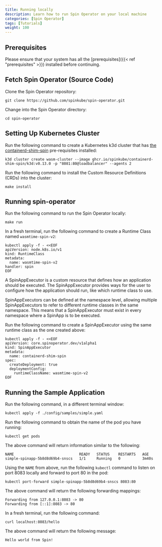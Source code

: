 ```yaml
---
title: Running locally
description: Learn how to run Spin Operator on your local machine
categories: [Spin Operator]
tags: [Tutorials]
weight: 100
---
```


## Prerequisites

Please ensure that your system has all the [prerequisites]({{< ref "prerequisites" >}}) installed
before continuing.

## Fetch Spin Operator (Source Code)

Clone the Spin Operator repository:

```console
git clone https://github.com/spinkube/spin-operator.git
```

Change into the Spin Operator directory:

```console
cd spin-operator
```

## Setting Up Kubernetes Cluster

Run the following command to create a Kubernetes k3d cluster that has [the
containerd-shim-spin](https://github.com/spinkube/containerd-shim-spin) pre-requisites installed:

```console
k3d cluster create wasm-cluster --image ghcr.io/spinkube/containerd-shim-spin/k3d:v0.13.0 -p "8081:80@loadbalancer" --agents 2
```

Run the following command to install the Custom Resource Definitions (CRDs) into the cluster:

```console
make install
```

## Running spin-operator

Run the following command to run the Spin Operator locally:

```console
make run
```

In a fresh terminal, run the following command to create a Runtime Class named `wasmtime-spin-v2`:

```console
kubectl apply -f - <<EOF
apiVersion: node.k8s.io/v1
kind: RuntimeClass
metadata:
  name: wasmtime-spin-v2
handler: spin
EOF
```

A SpinAppExecutor is a custom resource that defines how an application should be executed. The
SpinAppExecutor provides ways for the user to configure how the application should run, like which
runtime class to use.

SpinAppExecutors can be defined at the namespace level, allowing multiple SpinAppExecutors to refer
to different runtime classes in the same namespace. This means that a SpinAppExecutor must exist in
every namespace where a SpinApp is to be executed.

Run the following command to create a SpinAppExecutor using the same runtime class as the one
created above:

```console
kubectl apply -f - <<EOF
apiVersion: core.spinoperator.dev/v1alpha1
kind: SpinAppExecutor
metadata:
  name: containerd-shim-spin
spec:
  createDeployment: true
  deploymentConfig:
    runtimeClassName: wasmtime-spin-v2
EOF
```

## Running the Sample Application

Run the following command, in a different terminal window:

```console
kubectl apply -f ./config/samples/simple.yaml
```

Run the following command to obtain the name of the pod you have running:

```console
kubectl get pods
```

The above command will return information similar to the following:

```console
NAME                              READY   STATUS    RESTARTS   AGE
simple-spinapp-5b8d8d69b4-snscs   1/1     Running   0          3m40s

```

Using the `NAME` from above, run the following `kubectl` command to listen on port 8083 locally and
forward to port 80 in the pod:

```console
kubectl port-forward simple-spinapp-5b8d8d69b4-snscs 8083:80
```

The above command will return the following forwarding mappings:

```console
Forwarding from 127.0.0.1:8083 -> 80
Forwarding from [::1]:8083 -> 80
```

In a fresh terminal, run the following command:

```console
curl localhost:8083/hello
```

The above command will return the following message:

```console
Hello world from Spin!
```

